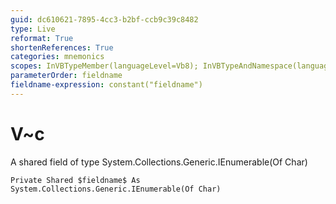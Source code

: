 ```yaml
---
guid: dc610621-7895-4cc3-b2bf-ccb9c39c8482
type: Live
reformat: True
shortenReferences: True
categories: mnemonics
scopes: InVBTypeMember(languageLevel=Vb8); InVBTypeAndNamespace(languageLevel=Vb8)
parameterOrder: fieldname
fieldname-expression: constant("fieldname")
---
```


# V~c

A shared field of type System.Collections.Generic.IEnumerable(Of Char)

```
Private Shared $fieldname$ As System.Collections.Generic.IEnumerable(Of Char)
```
